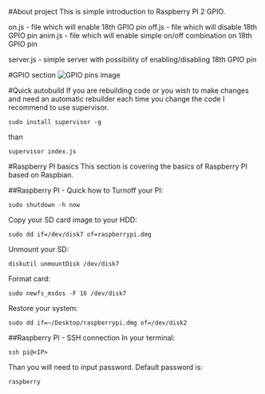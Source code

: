#About project
This is simple introduction to Raspberry PI 2 GPIO.

on.js - file which will enable 18th GPIO pin
off.js - file which will disable 18th GPIO pin
anim.js - file which will enable simple on/off combination on 18th GPIO pin

server.js - simple server with possibility of enabling/disabling 18th GPIO pin

#GPIO section
![GPIO pins image](http://fedojo.com/wp-content/uploads/2016/01/gpiorpi2.png)


#Quick autobuild
If you are rebuilding code or you wish to make changes and need an automatic rebuilder each time you change the code I recommend to use supervisor.
```
sudo install supervisor -g 
```

than
```
supervisor index.js
```


#Raspberry PI basics
This section is covering the basics of Raspberry PI based on Raspbian.

##Raspberry PI - Quick how to
Turnoff your PI:
```
sudo shutdown -h now
```

Copy your SD card image to your HDD:
```
sudo dd if=/dev/disk7 of=raspberrypi.dmg
```

Unmount your SD:
```
diskutil unmountDisk /dev/disk7
```

Format card:
```
sudo newfs_msdos -F 16 /dev/disk7
```

Restore your system:
```
sudo dd if=~/Desktop/raspberrypi.dmg of=/dev/disk2
```


##Raspberry PI - SSH connection
In your terminal:
```
ssh pi@<IP>
```

Than you will need to input password. Default password is:
```
raspberry
```  

